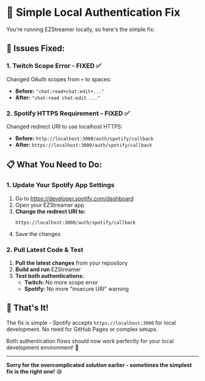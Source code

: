 # 🔧 Simple Local Authentication Fix

You're running EZStreamer locally, so here's the simple fix:

## **🔴 Issues Fixed:**

### **1. Twitch Scope Error - FIXED ✅**
Changed OAuth scopes from `+` to spaces:
- **Before:** `"chat:read+chat:edit+..."`  
- **After:** `"chat:read chat:edit ..."`

### **2. Spotify HTTPS Requirement - FIXED ✅**
Changed redirect URI to use localhost HTTPS:
- **Before:** `http://localhost:3000/auth/spotify/callback`
- **After:** `https://localhost:3000/auth/spotify/callback`

## **📋 What You Need to Do:**

### **1. Update Your Spotify App Settings**
1. Go to https://developer.spotify.com/dashboard
2. Open your EZStreamer app
3. **Change the redirect URI to:**
   ```
   https://localhost:3000/auth/spotify/callback
   ```
4. Save the changes

### **2. Pull Latest Code & Test**
1. **Pull the latest changes** from your repository
2. **Build and run** EZStreamer
3. **Test both authentications:**
   - **Twitch:** No more scope error
   - **Spotify:** No more "insecure URI" warning

## **🎯 That's It!**

The fix is simple - Spotify accepts `https://localhost:3000` for local development. No need for GitHub Pages or complex setups.

Both authentication flows should now work perfectly for your local development environment! 🚀

---

**Sorry for the overcomplicated solution earlier - sometimes the simplest fix is the right one!** 😅
